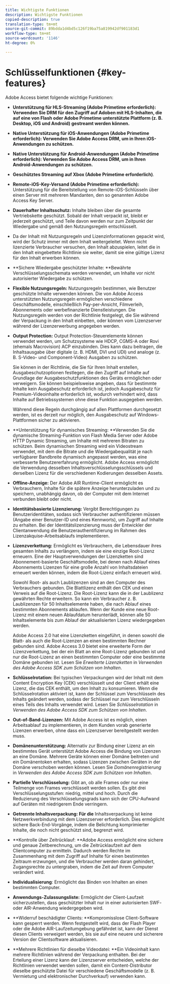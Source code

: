 ```yaml
---
title: Wichtigste Funktionen
description: Wichtigste Funktionen
copied-description: true
translation-type: tm+mt
source-git-commit: 89bdda1d4bd5c126f19ba75a819942df901183d1
workflow-type: tm+mt
source-wordcount: '1146'
ht-degree: 0%

---
```



# Schlüsselfunktionen {#key-features}

Adobe Access bietet folgende wichtige Funktionen:

* **Unterstützung für HLS-Streaming (Adobe Primetime erforderlich): Verwenden Sie DRM für den Zugriff auf Adoben mit HLS-Inhalten, die auf eine von Flash oder Adobe Primetime unterstützte Plattform (z. B. Desktop, iOS und Android) gestreamt werden können.** 
* **Native Unterstützung für iOS-Anwendungen (Adobe Primetime erforderlich): Verwenden Sie Adobe Access DRM, um  in Ihren iOS-Anwendungen zu schützen.** 
* **Native Unterstützung für Android-Anwendungen (Adobe Primetime erforderlich): Verwenden Sie Adobe Access DRM, um  in Ihren Android-Anwendungen zu schützen.** 
* **Geschütztes Streaming auf Xbox (Adobe Primetime erforderlich)**.
* **Remote-iOS-Key-Versand (Adobe Primetime erforderlich):** Unterstützung für die Bereitstellung von Remote-iOS-Schlüsseln über einen Server mit mehreren Mandanten, den so genannten Adobe Access Key Server.
* **Dauerhafter Inhaltsschutz:** Inhalte bleiben über die gesamte Vertriebskette geschützt. Sobald der Inhalt verpackt ist, bleibt er jederzeit geschützt, und Teile davon werden nur zum Zeitpunkt der Wiedergabe und gemäß den Nutzungsregeln entschlüsselt.
* Da der Inhalt mit Nutzungsregeln und Lizenzinformationen gepackt wird, wird der Schutz immer mit dem Inhalt weitergeleitet. Wenn nicht lizenzierte Verbraucher versuchen, den Inhalt abzuspielen, leitet die in den Inhalt eingebettete Richtlinie sie weiter, damit sie eine gültige Lizenz für den Inhalt erwerben können.
* **Sichere Wiedergabe geschützter Inhalte: **Bewährte Verschlüsselungsschemata werden verwendet, um Inhalte vor nicht autorisierter Wiedergabe zu schützen.
* **Flexible Nutzungsregeln:** Nutzungsregeln bestimmen, wie Benutzer geschützte Inhalte verwenden können. Die von Adobe Access unterstützten Nutzungsregeln ermöglichen verschiedene Geschäftsmodelle, einschließlich Pay-per-Ansicht, Filmverleih, Abonnements oder werbefinanzierte Dienstleistungen. Die Nutzungsregeln werden von der Richtlinie festgelegt, die Sie während der Verpackung in den Inhalt einbetten, oder können vom Lizenzserver während der Lizenzerwerbung angegeben werden.
* **Output Protection:** Output Protection-Steuerelemente können verwendet werden, um Schutzsysteme wie HDCP, CGMS-A oder Rovi (ehemals Macrovision) ACP einzubinden. Dies kann dazu beitragen, die Inhaltsausgabe über digitale (z. B. HDMI, DVI und UDI) und analoge (z. B. S-Video- und Component-Video) Ausgaben zu schützen.

   Sie können in der Richtlinie, die Sie für Ihren Inhalt erstellen, Ausgabeschutzoptionen festlegen, die den Zugriff auf Inhalte auf Grundlage der Ausgabeschutzfunktionen des Geräts ermöglichen oder verweigern. Sie können beispielsweise angeben, dass für bestimmte Inhalte kein Ausgabeschutz erforderlich ist, jedoch Ausgabeschutz für Premium-Videoinhalte erforderlich ist, wodurch verhindert wird, dass Inhalte auf Betriebssystemen ohne diese Funktion ausgegeben werden.

   Während diese Regeln durchgängig auf allen Plattformen durchgesetzt werden, ist es derzeit nur möglich, den Ausgabeschutz auf Windows-Plattformen sicher zu aktivieren.

* **Unterstützung für dynamisches Streaming: **Verwenden Sie die dynamische Streaming-Funktion von Flash Media Server oder Adobe HTTP Dynamic Streaming, um Inhalte mit mehreren Bitraten zu schützen. Beim dynamischen Streaming wird ein Videostream verwendet, mit dem die Bitrate und die Wiedergabequalität je nach verfügbarer Bandbreite dynamisch angepasst werden, was eine verbesserte Benutzererfahrung ermöglicht. Adobe Access ermöglicht die Verwendung desselben Inhaltsverschlüsselungsschlüssels und derselben Lizenz für die verschiedenen Kodierungen desselben Assets.
* **Offline-Anzeige:** Der Adobe AIR Runtime-Client ermöglicht es Verbrauchern, Inhalte für die spätere Anzeige herunterzuladen und zu speichern, unabhängig davon, ob der Computer mit dem Internet verbunden bleibt oder nicht.
* **Identitätsbasierte Lizenzierung:** Vergibt Berechtigungen zu Benutzeridentitäten, sodass sich Verbraucher authentifizieren müssen (Angabe einer Benutzer-ID und eines Kennworts), um Zugriff auf Inhalte zu erhalten. Bei der Identitätslizenzierung muss der Entwickler der Clientanwendung die Benutzerauthentifizierung im Rahmen des Lizenzakquise-Arbeitsablaufs implementieren.
* **Lizenzverkettung:** Ermöglicht es Verbrauchern, die Lebensdauer ihres gesamten Inhalts zu verlängern, indem sie eine einzige Root-Lizenz erneuern. Eine der Hauptverwendungen der Lizenzketten sind Abonnement-basierte Geschäftsmodelle, bei denen nach Ablauf eines Abonnements Lizenzen für eine große Anzahl von Inhaltsdateien erneuert werden können, indem die Root-Lizenz einfach erneuert wird.

   Sowohl Root- als auch Laublizenzen sind an den Computer des Verbrauchers gebunden. Die Blattlizenz enthält den CEK und einen Verweis auf die Root-Lizenz. Die Root-Lizenz kann die in der Laublizenz gewährten Rechte erweitern. So kann ein Verbraucher z. B. Laublizenzen für 50 Inhaltselemente haben, die nach Ablauf eines bestimmten Abonnements ablaufen. Wenn der Kunde eine neue Root-Lizenz mit einem neuen Ablaufdatum herunterlädt, können alle 50 Inhaltselemente bis zum Ablauf der aktualisierten Lizenz wiedergegeben werden.

   Adobe Access 2.0 hat eine Lizenzketten eingeführt, in denen sowohl die Blatt- als auch die Root-Lizenzen an einen bestimmten Rechner gebunden sind. Adobe Access 3.0 bietet eine erweiterte Form der Lizenzverkettung, bei der ein Blatt an eine Root-Lizenz gebunden ist und nur die Root-Lizenz an einen bestimmten Computer oder eine bestimmte Domäne gebunden ist. Lesen Sie *Erweiterte Lizenzketten* in *Verwenden des Adobe Access SDK zum Schützen von Inhalten*.

* **Schlüsselrotation:** Bei typischen Verpackungen wird der Inhalt mit dem Content Encryption Key (CEK) verschlüsselt und der Client erhält eine Lizenz, die das CEK enthält, um den Inhalt zu konsumieren. Wenn die Schlüsselrotation aktiviert ist, kann der Schlüssel zum Verschlüsseln des Inhalts geändert werden, sodass der Schlüssel nur zum Verschlüsseln eines Teils des Inhalts verwendet wird. Lesen Sie *Schlüsselrotation* in *Verwenden des Adobe Access SDK zum Schützen von Inhalten*.

* **Out-of-Band-Lizenzen:** Mit Adobe Access ist es möglich, einen Arbeitsablauf zu implementieren, in dem Kunden vorab generierte Lizenzen erwerben, ohne dass ein Lizenzserver bereitgestellt werden muss.
* **Domänenunterstützung:** Alternativ zur Bindung einer Lizenz an ein bestimmtes Gerät unterstützt Adobe Access die Bindung von Lizenzen an eine Domäne. Mehrere Geräte können einer Domäne beitreten und ein Domänentoken erhalten, sodass Lizenzen zwischen Geräten in der Domäne verschoben werden können. Lesen Sie *Domänenregistrierung* in *Verwenden des Adobe Access SDK zum Schützen von Inhalten*.

* **Partielle Verschlüsselung:** Gibt an, ob alle Frames oder nur eine Teilmenge von Frames verschlüsselt werden sollen. Es gibt drei Verschlüsselungsstufen: niedrig, mittel und hoch. Durch die Reduzierung des Verschlüsselungsgrads kann sich der CPU-Aufwand auf Geräten mit niedrigerem Ende verringern.
* **Getrennte Inhaltsverpackung: Für die** Inhaltsverpackung ist keine Netzwerkverbindung mit dem Lizenzserver erforderlich. Dies ermöglicht sichere Back-End-Vorgänge, indem die Belichtung komprimierter Inhalte, die noch nicht geschützt sind, begrenzt wird.
* **Kontrolle über Zeitrücklauf: **Adobe Access ermöglicht eine sichere und genaue Zeitberechnung, um die Zeitrücklaufzeit auf dem Clientcomputer zu ermitteln. Dadurch werden Rechte im Zusammenhang mit dem Zugriff auf Inhalte für einen bestimmten Zeitraum erzwungen, und die Verbraucher werden daran gehindert, Zugangsrechte zu untergraben, indem die Zeit auf ihrem Computer verändert wird.
* **Individualisierung**: Ermöglicht das Binden von Inhalten an einen bestimmten Computer.
* **Anwendungs-Zulassungsliste:** Ermöglicht der Client-Laufzeit sicherzustellen, dass geschützter Inhalt nur in einer autorisierten SWF- oder AIR-Anwendung wiedergegeben wird.
* **Widerruf beschädigter Clients: **Kompromisslose Client-Software kann gesperrt werden. Wenn festgestellt wird, dass der Flash Player oder die Adobe AIR-Laufzeitumgebung gefährdet ist, kann der Dienst diesen Clients verweigert werden, bis sie auf eine neuere und sicherere Version der Clientsoftware aktualisieren.
* **Mehrere Richtlinien für dieselbe Videodatei: **Ein Videoinhalt kann mehrere Richtlinien während der Verpackung enthalten. Bei der Erteilung einer Lizenz kann der Lizenzserver entscheiden, welche der Richtlinien verwendet werden sollen, damit ein Content-Distributor dieselbe geschützte Datei für verschiedene Geschäftsmodelle (z. B. Vermietung und elektronischer Durchverkauf) verwenden kann.

